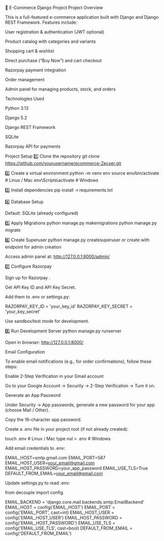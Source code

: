 🛒 E-Commerce Django Project
Project Overview

This is a full-featured e-commerce application built with Django and Django REST Framework.
Features include:

User registration & authentication (JWT optional)

Product catalog with categories and variants

Shopping cart & wishlist

Direct purchase (“Buy Now”) and cart checkout

Razorpay payment integration

Order management

Admin panel for managing products, stock, and orders

Technologies Used

Python 3.13

Django 5.2

Django REST Framework

SQLite 

Razorpay API for payments



Project Setup
1️⃣ Clone the repository
git clone https://github.com/yourusername/ecommerce-Zecser.git


2️⃣ Create a virtual environment
python -m venv env
source env/bin/activate        # Linux / Mac
env\Scripts\activate           # Windows

3️⃣ Install dependencies
pip install -r requirements.txt

4️⃣ Database Setup

Default: SQLite (already configured)


5️⃣ Apply Migrations
python manage.py makemigrations
python manage.py migrate

6️⃣ Create Superuser
python manage.py createsuperuser  or create with endpoint for admin creation 


Access admin panel at: http://127.0.0.1:8000/admin/

7️⃣ Configure Razorpay

Sign up for Razorpay
.

Get API Key ID and API Key Secret.

Add them to .env or settings.py:

RAZORPAY_KEY_ID = 'your_key_id'
RAZORPAY_KEY_SECRET = 'your_key_secret'


Use sandbox/test mode for development.

8️⃣ Run Development Server
python manage.py runserver


Open in browser: http://127.0.0.1:8000/

Email Configuration

To enable email notifications (e.g., for order confirmations), follow these steps:

Enable 2-Step Verification in your Gmail account

Go to your Google Account → Security → 2-Step Verification → Turn it on.

Generate an App Password

Under Security → App passwords, generate a new password for your app (choose Mail / Other).

Copy the 16-character app password.

Create a .env file in your project root (if not already created):

touch .env        # Linux / Mac
type nul > .env   # Windows


Add email credentials to .env:

EMAIL_HOST=smtp.gmail.com
EMAIL_PORT=587
EMAIL_HOST_USER=your_email@gmail.com
EMAIL_HOST_PASSWORD=your_app_password
EMAIL_USE_TLS=True
DEFAULT_FROM_EMAIL=your_email@gmail.com


Update settings.py to read .env:

from decouple import config

EMAIL_BACKEND = 'django.core.mail.backends.smtp.EmailBackend'
EMAIL_HOST = config('EMAIL_HOST')
EMAIL_PORT = config('EMAIL_PORT', cast=int)
EMAIL_HOST_USER = config('EMAIL_HOST_USER')
EMAIL_HOST_PASSWORD = config('EMAIL_HOST_PASSWORD')
EMAIL_USE_TLS = config('EMAIL_USE_TLS', cast=bool)
DEFAULT_FROM_EMAIL = config('DEFAULT_FROM_EMAIL')
